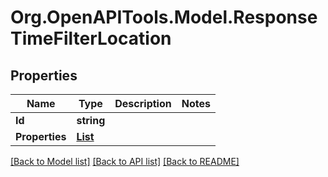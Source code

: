 # Org.OpenAPITools.Model.ResponseTimeFilterLocation
## Properties

Name | Type | Description | Notes
------------ | ------------- | ------------- | -------------
**Id** | **string** |  | 
**Properties** | [**List<ResponseTimeFilterProperties>**](ResponseTimeFilterProperties.md) |  | 

[[Back to Model list]](../README.md#documentation-for-models) [[Back to API list]](../README.md#documentation-for-api-endpoints) [[Back to README]](../README.md)

